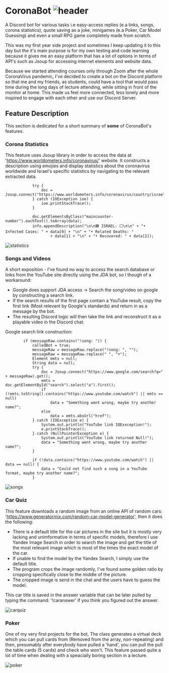 # CoronaBot ![header](/assets/botpic.png "Mr. CoronaBot")
A Discord bot for various tasks i.e easy-access replies (e.a links, songs, corona statistics), quote saving as a joke, minigames (e.a Poker, Car Model Guessing) and even a small RPG game completely made from scratch.

This was my first year side project and sometimes I keep updating it to this day but the it's main purpose is for my own testing and code learning because it gives me an easy platform that has a lot of options in terms of API's such as Jsoup for accessing internet elements and website data.

Because we started attending courses only through Zoom after the whole CoronaVirus pandemic, I've decided to create a bot on the Discord platform so that me and my friends, as students, could have a tool that would pass time during the long days of lecture attending, while sitting in front of the monitor at home. This made us feel more connected, less lonely and more inspired to engage with each other and use our Discord Server.

## Feature Description
This section is dedicated for a short summary of **some** of CoronaBot's features.

### Corona Statistics
This feature uses Jsoup library in order to access the data at 'https://www.worldometers.info/coronavirus/' website. It constructs a description using emojies and display statistics about the coronavirus worldwide and Israel's specific statistics by navigating to the relevant extracted data.
```
			try {
				doc = Jsoup.connect("https://www.worldometers.info/coronavirus/country/israel/").get();
			} catch (IOException ioe) {
				ioe.printStackTrace();
			}

			doc.getElementsByClass("maincounter-number").eachText().toArray(data);
			info.appendDescription("\n\n🟦 ISRAEL: ⬜\n\n" + "• Infected Cases: " + data[0] + "\n" + "• Related Deaths: "
					+ data[1] + "\n" + "• Recovered: " + data[2]);
```

![statistics](/assets/zombiespic.png "Corona Statistics")

### Songs and Videos
A short exposition - I've found no way to access the search database or links from the YouTube site directly using the JDA bot, so I though of a workaround:
* Google does support JDA access -> Search the song/video on google by constructing a search link.
* If the search results of the first page contain a YouTube result, copy the first link (Most relevant by Google's standards) and return in as a message by the bot.
* The resulting Discord logic will then take the link and reconstruct it as a playable video in the Discord chat.

Google search link construction:
```
		if (messageRaw.contains("!song: ")) {
			calledBot = true;
			messageRaw = messageRaw.replace("!song: ", "");
			messageRaw = messageRaw.replace(" ", "+");
			Element emts = null;
			String data = null;
			try {
				doc = Jsoup.connect("https://www.google.com/search?q=" + messageRaw).get();
				emts = doc.getElementById("search").select("a").first();
				if (!emts.toString().contains("https://www.youtube.com/watch") || emts == null)
					data = "Something went wrong, maybe try another name?";
				else
					data = emts.absUrl("href");
			} catch (IOException e) {
				System.out.println("YouTube link IOExxception!");
				e.printStackTrace();
			} catch (NullPointerException e) {
				System.out.println("YouTube link returned Null!");
				data = "Something went wrong, maybe try another name?";
			}

			if (!data.contains("https://www.youtube.com/watch") || data == null) {
				data = "Could not find such a song in a YouTube format, maybe try another name?";
			}
```

![songs](/assets/songpic.png "Pulling the strings")

### Car Quiz
This feature downloads a random image from an online API of random cars: 'https://www.generatormix.com/random-car-model-generator', then it does the following:
* There is a default title for the car pictures in the site but it is mostly very lacking and unimformative in terms of specific models, therefore I use Yandex Image Search in order to search the image and get the title of the most relevant image which is most of the times the exact model of the car.
* If unable to find the model by the Yandex Search, I simply use the default title.
* The program crops the image randomly, I've found some golden ratio by cropping specifically close to the middle of the picture.
* The cropped image is send in the chat and the users have to guess the model.

This car title is saved in the answer variable that can be later pulled by typing the command: '!caranswer' if you think you figured out the answer.

![carquiz](/assets/carpic.png "Car Quiz")

### Poker
One of my very first projects for the bot, The class generates a virtual deck which you can pull cards from (Removed from the array, non-repeating) and then, presumably after everybody have pulled a 'hand', you can pull the pull the table cards (5 cards) and check who won't. This feature passed quite a lot of time when dealing with a speacially boring section in a lecture.

![poker](/assets/pokerpic.png "Playing Poker")
